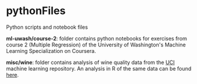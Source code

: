 # pythonFiles
Python scripts and notebook files

**ml-uwash/course-2**: folder contains python notebooks for exercises from course 2 (Multiple Regression) of the 
University of Washington's Machine Learning Specialization on Coursera.

**misc/wine**: folder contains analysis of wine quality data from the [UCI](https://archive.ics.uci.edu/ml/datasets/Wine+Quality) machine learning repository. An analysis in R of the same data can be found [here](https://github.com/sunnykan/RFiles/blob/master/wine/wines.md).
